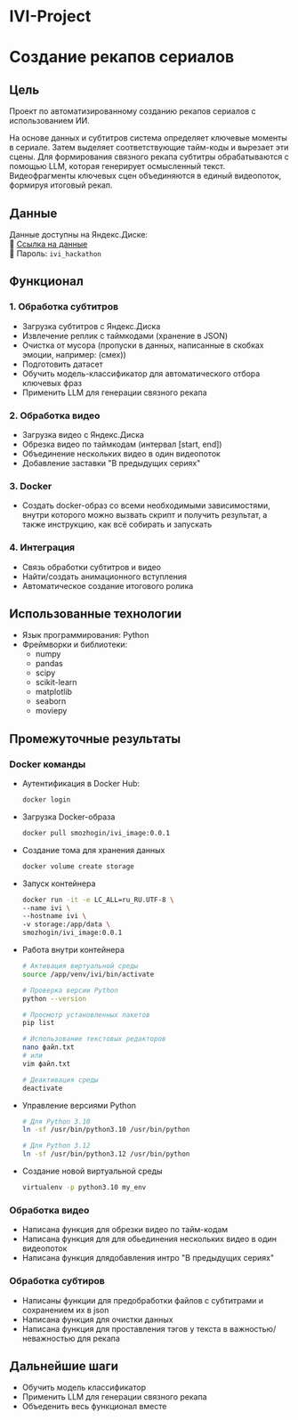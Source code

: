 # IVI-Project

# Создание рекапов сериалов

## Цель
Проект по автоматизированному созданию рекапов сериалов с использованием ИИ.

На основе данных и субтитров система определяет ключевые моменты в сериале. Затем выделяет соответствующие тайм-коды и вырезает эти сцены. Для формирования связного рекапа субтитры обрабатываются с помощью LLM, которая генерирует осмысленный текст. Видеофрагменты ключевых сцен объединяются в единый видеопоток, формируя итоговый рекап.

## Данные
Данные доступны на Яндекс.Диске:  
🔗 [Ссылка на данные](https://disk.yandex.ru/d/2T8DgPX7D29z0w)  
🔑 Пароль: `ivi_hackathon`

## Функционал

### 1. Обработка субтитров
- Загрузка субтитров с Яндекс.Диска
- Извлечение реплик с таймкодами (хранение в JSON)
- Очистка от мусора (пропуски в данных, написанные в скобках эмоции, например: (смех))
- Подготовить датасет
- Обучить модель-классификатор для автоматического отбора ключевых фраз
- Применить LLM для генерации связного рекапа

### 2. Обработка видео
- Загрузка видео с Яндекс.Диска
- Обрезка видео по таймкодам (интервал [start, end])
- Объединение нескольких видео в один видеопоток
- Добавление заставки "В предыдущих сериях"

### 3. Docker
- Создать docker-образ со всеми необходимыми зависимостями, внутри которого можно вызвать скрипт и получить результат, а также инструкцию, как всё собирать и запускать

### 4. Интеграция
- Связь обработки субтитров и видео
- Найти/создать анимационного вступления
- Автоматическое создание итогового ролика

## Использованные технологии
- Язык программирования: Python
- Фреймворки и библиотеки:
  - numpy
  - pandas
  - scipy
  - scikit-learn
  - matplotlib
  - seaborn
  - moviepy

 ## Промежуточные результаты 

### Docker команды
- Аутентификация в Docker Hub:
   ```bash
   docker login
- Загрузка Docker-образа
  ```bash
  docker pull smozhogin/ivi_image:0.0.1
- Создание тома для хранения данных
  ```bash
  docker volume create storage
- Запуск контейнера
  ```bash
  docker run -it -e LC_ALL=ru_RU.UTF-8 \
  --name ivi \
  --hostname ivi \
  -v storage:/app/data \
  smozhogin/ivi_image:0.0.1
- Работа внутри контейнера
  ```bash
  # Активация виртуальной среды
  source /app/venv/ivi/bin/activate

  # Проверка версии Python
  python --version

  # Просмотр установленных пакетов
  pip list

  # Использование текстовых редакторов
  nano файл.txt
  # или
  vim файл.txt

  # Деактивация среды
  deactivate
- Управление версиями Python
  ```bash
  # Для Python 3.10
  ln -sf /usr/bin/python3.10 /usr/bin/python

  # Для Python 3.12
  ln -sf /usr/bin/python3.12 /usr/bin/python
- Создание новой виртуальной среды
  ```bash
  virtualenv -p python3.10 my_env

### Обработка видео
- Написана функция для обрезки видео по тайм-кодам
- Написана функция для для обьединения нескольких видео в один видеопоток
- Написана функция длядобавления интро "В предыдущих сериях"

### Обработка субтиров
- Написаны функции для предобработки файлов с субтитрами и сохранением их в json
- Написана функция для очистки данных
- Написана функция для проставления тэгов у текста в важностью/неважностью для рекапа

## Дальнейшие шаги
 - Обучить модель классификатор
 - Применить LLM для генерации связного рекапа
 - Объеденить весь функционал вместе

